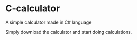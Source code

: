 # C-calculator

A simple calculator made in C# language

Simply download the calculator and start doing calculations.
